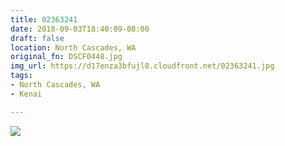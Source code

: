 ```yaml
---
title: 02363241
date: 2018-09-03T18:40:09-08:00
draft: false
location: North Cascades, WA
original_fn: DSCF0448.jpg
img_url: https://d17enza3bfujl8.cloudfront.net/02363241.jpg 
tags:
- North Cascades, WA
- Kenai

---
```


![](https://d17enza3bfujl8.cloudfront.net/02363241.jpg)
